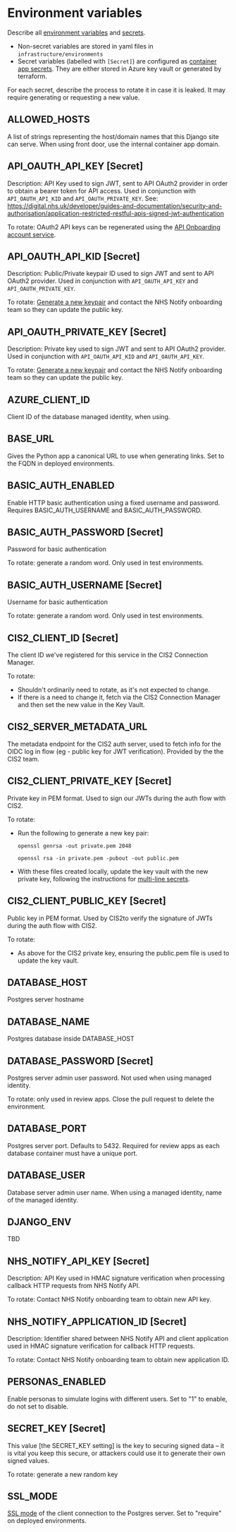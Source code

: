 # Environment variables

Describe all [environment variables](deployment.md#environment-variables) and [secrets](deployment.md#application-secrets).

- Non-secret variables are stored in yaml files in `infrastructure/environments`
- Secret variables (labelled with `[Secret]`) are configured as [container app secrets](https://learn.microsoft.com/en-us/azure/container-apps/manage-secrets). They are either stored in Azure key vault or generated by terraform.

For each secret, describe the process to rotate it in case it is leaked. It may require generating or requesting a new value.

## ALLOWED_HOSTS

A list of strings representing the host/domain names that this Django site can serve. When using front door, use the internal container app domain.

## API_OAUTH_API_KEY [Secret]

Description: API Key used to sign JWT, sent to API OAuth2 provider in order to obtain a bearer token for API access. Used in conjunction with `API_OAUTH_API_KID` and `API_OAUTH_PRIVATE_KEY`.
See: https://digital.nhs.uk/developer/guides-and-documentation/security-and-authorisation/application-restricted-restful-apis-signed-jwt-authentication

To rotate: OAuth2 API keys can be regenerated using the [API Onboarding account service](https://onboarding.prod.api.platform.nhs.uk/).

## API_OAUTH_API_KID [Secret]

Description: Public/Private keypair ID used to sign JWT and sent to API OAuth2 provider. Used in conjunction with `API_OAUTH_API_KEY` and `API_OAUTH_PRIVATE_KEY`.

To rotate: [Generate a new keypair](https://digital.nhs.uk/developer/guides-and-documentation/security-and-authorisation/application-restricted-restful-apis-signed-jwt-authentication#step-2-generate-a-key-pair) and contact the NHS Notify onboarding team so they can update the public key.

## API_OAUTH_PRIVATE_KEY [Secret]

Description: Private key used to sign JWT and sent to API OAuth2 provider. Used in conjunction with `API_OAUTH_API_KID` and `API_OAUTH_API_KEY`.

To rotate: [Generate a new keypair](https://digital.nhs.uk/developer/guides-and-documentation/security-and-authorisation/application-restricted-restful-apis-signed-jwt-authentication#step-2-generate-a-key-pair) and contact the NHS Notify onboarding team so they can update the public key.

## AZURE_CLIENT_ID

Client ID of the database managed identity, when using.

## BASE_URL

Gives the Python app a canonical URL to use when generating links. Set to the FQDN in deployed environments.

## BASIC_AUTH_ENABLED

Enable HTTP basic authentication using a fixed username and password. Requires BASIC_AUTH_USERNAME and BASIC_AUTH_PASSWORD.

## BASIC_AUTH_PASSWORD [Secret]

Password for basic authentication

To rotate: generate a random word. Only used in test environments.

## BASIC_AUTH_USERNAME [Secret]

Username for basic authentication

To rotate: generate a random word. Only used in test environments.

## CIS2_CLIENT_ID [Secret]

The client ID we've registered for this service in the CIS2 Connection Manager.

To rotate:

- Shouldn't ordinarily need to rotate, as it's not expected to change.
- If there is a need to change it, fetch via the CIS2 Connection Manager and then set the new value in the Key Vault.

## CIS2_SERVER_METADATA_URL

The metadata endpoint for the CIS2 auth server, used to fetch info for the OIDC log in flow (eg - public key for JWT verification). Provided by the the CIS2 team.

## CIS2_CLIENT_PRIVATE_KEY [Secret]

Private key in PEM format. Used to sign our JWTs during the auth flow with CIS2.

To rotate:

- Run the following to generate a new key pair:

  ```
  openssl genrsa -out private.pem 2048

  openssl rsa -in private.pem -pubout -out public.pem
  ```

- With these files created locally, update the key vault with the new private key, following the instructions for [multi-line secrets](deployment.md#multi-line-secrets).

## CIS2_CLIENT_PUBLIC_KEY [Secret]

Public key in PEM format. Used by CIS2to verify the signature of JWTs during the auth flow with CIS2.

To rotate:

- As above for the CIS2 private key, ensuring the public.pem file is used to update the key vault.

## DATABASE_HOST

Postgres server hostname

## DATABASE_NAME

Postgres database inside DATABASE_HOST

## DATABASE_PASSWORD [Secret]

Postgres server admin user password. Not used when using managed identity.

To rotate: only used in review apps. Close the pull request to delete the environment.

## DATABASE_PORT

Postgres server port. Defaults to 5432. Required for review apps as each database container must have a unique port.

## DATABASE_USER

Database server admin user name. When using a managed identity, name of the managed identity.

## DJANGO_ENV

TBD

## NHS_NOTIFY_API_KEY [Secret]

Description: API Key used in HMAC signature verification when processing callback HTTP requests from NHS Notify API.

To rotate: Contact NHS Notify onboarding team to obtain new API key.

## NHS_NOTIFY_APPLICATION_ID [Secret]

Description: Identifier shared between NHS Notify API and client application used in HMAC signature verification for callback HTTP requests.

To rotate: Contact NHS Notify onboarding team to obtain new application ID.

## PERSONAS_ENABLED

Enable personas to simulate logins with different users. Set to "1" to enable, do not set to disable.

## SECRET_KEY [Secret]

This value [the SECRET_KEY setting] is the key to securing signed data – it is vital you keep this secure, or attackers could use it to generate their own signed values.

To rotate: generate a new random key

## SSL_MODE

[SSL mode](https://www.postgresql.org/docs/current/libpq-ssl.html#LIBPQ-SSL-PROTECTION) of the client connection to the Postgres server. Set to "require" on deployed environments.
